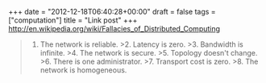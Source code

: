 +++
date = "2012-12-18T06:40:28+00:00"
draft = false
tags = ["computation"]
title = "Link post"
+++
http://en.wikipedia.org/wiki/Fallacies_of_Distributed_Computing

>1. The network is reliable. >2. Latency is zero. >3. Bandwidth is infinite. >4. The network is secure. >5. Topology doesn't change. >6. There is one administrator. >7. Transport cost is zero. >8. The network is homogeneous.
